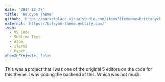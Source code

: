 ```yaml
---
date: '2017-12-27'
title: 'Halcyon Theme'
github: 'https://marketplace.visualstudio.com/items?itemName=brittanychiang.halcyon-vscode'
external: 'https://halcyon-theme.netlify.com/'
tech:
  - VS Code
  - Sublime Text
  - Atom
  - iTerm2
  - Hyper
showInProjects: false
---
```


This was a project that I was one of the original 5 editors on the code for this theme. I was coding the backend of this. Which was not much.
